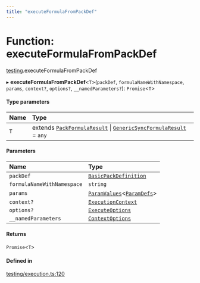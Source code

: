 ```yaml
---
title: "executeFormulaFromPackDef"
---
```

# Function: executeFormulaFromPackDef

[testing](../modules/testing.md).executeFormulaFromPackDef

▸ **executeFormulaFromPackDef**<`T`\>(`packDef`, `formulaNameWithNamespace`, `params`, `context?`, `options?`, `__namedParameters?`): `Promise`<`T`\>

#### Type parameters

| Name | Type |
| :------ | :------ |
| `T` | extends [`PackFormulaResult`](../types/core.PackFormulaResult.md) \| [`GenericSyncFormulaResult`](../types/core.GenericSyncFormulaResult.md) = `any` |

#### Parameters

| Name | Type |
| :------ | :------ |
| `packDef` | [`BasicPackDefinition`](../types/core.BasicPackDefinition.md) |
| `formulaNameWithNamespace` | `string` |
| `params` | [`ParamValues`](../types/core.ParamValues.md)<[`ParamDefs`](../types/core.ParamDefs.md)\> |
| `context?` | [`ExecutionContext`](../interfaces/core.ExecutionContext.md) |
| `options?` | [`ExecuteOptions`](../interfaces/testing.ExecuteOptions.md) |
| `__namedParameters` | [`ContextOptions`](../interfaces/testing.ContextOptions.md) |

#### Returns

`Promise`<`T`\>

#### Defined in

[testing/execution.ts:120](https://github.com/coda/packs-sdk/blob/main/testing/execution.ts#L120)
